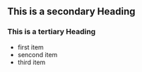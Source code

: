 ## This is a secondary Heading
### This is a tertiary Heading

* first item
* sencond item
* third item

